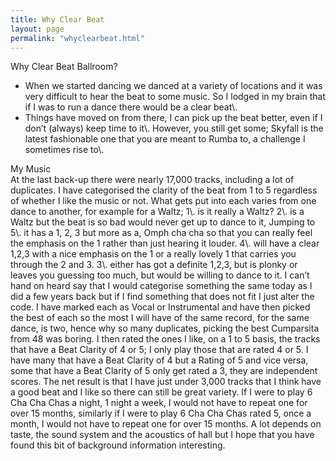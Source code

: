```yaml
---
title: Why Clear Beat
layout: page
permalink: "whyclearbeat.html"
---
```


<article class="grid_6">

<div class="information-header">
Why Clear Beat Ballroom?
</div>
<ul>
<li>When we started dancing we danced at a variety of locations and it was very difficult to hear the beat to some music. So I lodged in my brain that if I was to run a dance there would be a clear beat\.
</li><li>Things have moved on from there, I can pick up the beat better, even if I don’t (always) keep time to it\. However, you still get some; Skyfall is the latest fashionable one that you are meant to Rumba to, a challenge I sometimes rise to\.
</li>
</article>

<article class="grid_6">
<div class="information-header">
My Music
</div>
At the last back-up there were nearly 17,000 tracks, including a lot of duplicates.
I have categorised the clarity of the beat from 1 to 5 regardless of whether I like the music or not. What gets put into each varies from one dance to another, for example for a Waltz; 
1\. is it really a Waltz?
2\. is a Waltz but the beat is so bad would never get up to dance to it,
Jumping to 5\. it has a 1, 2, 3 but more as a, Omph cha cha so that you can really feel the emphasis on the 1 rather than just hearing it louder. 
4\. will have a clear 1,2,3 with a nice emphasis on the 1 or a really lovely 1 that carries you through the 2 and 3. 
3\. either has got a definite 1,2,3, but is plonky or leaves you guessing too much, but would be willing to dance to it.
I can’t hand on heard say that I would categorise something the same today as I did a few years back but if I find something that does not fit I just alter the code.
I have marked each as Vocal or Instrumental and have then picked the best of each so the most I will have of the same record, for the same dance,  is two, hence why so many duplicates, picking the best Cumparsita  from 48 was boring.
I then rated the ones I like, on a 1 to 5 basis, the tracks that have a Beat Clarity of 4 or 5; I only play those that are rated 4 or 5. I have many that have a Beat Clarity of 4 but a Rating of 5 and vice versa, some that have a Beat Clarity of 5 only get rated a 3, they are independent scores. The net result is that I have just under 3,000 tracks that I think have a good beat and I like so there can still be great variety. If I were to play 6 Cha Cha Chas a night, 1 night a week, I would not have to repeat one for over 15 months, similarly if I were to play 6 Cha Cha Chas rated 5, once a month, I would not have to repeat one for over 15 months.
A lot depends on taste, the sound system and the acoustics of hall but I hope that you have found this bit of background information interesting.
</article>

